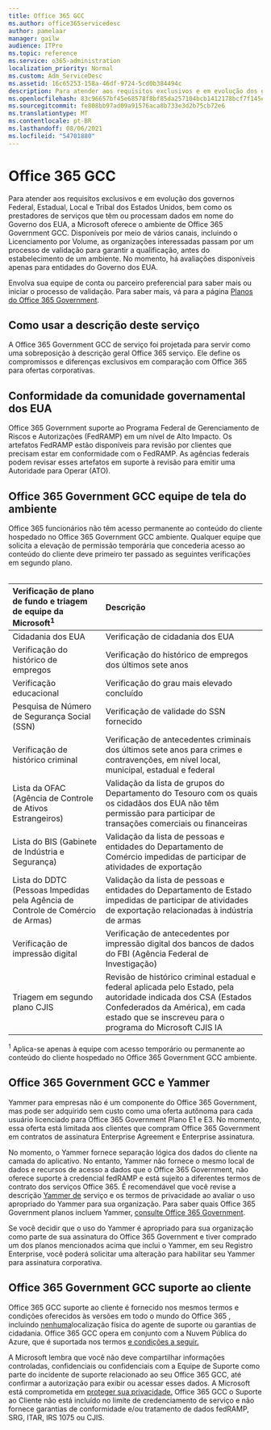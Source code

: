 ```yaml
---
title: Office 365 GCC
ms.author: office365servicedesc
author: pamelaar
manager: gailw
audience: ITPro
ms.topic: reference
ms.service: o365-administration
localization_priority: Normal
ms.custom: Adm_ServiceDesc
ms.assetid: 16c65253-158a-46df-9724-5cd0b384494c
description: Para atender aos requisitos exclusivos e em evolução dos governos Federal, Estadual, Local e Tribal dos Estados Unidos, bem como os prestadores de serviços que têm ou processam dados em nome do Governo dos EUA, a Microsoft oferece serviços Office 365 us government Community (GCC). Disponíveis por meio de vários canais, incluindo o Licenciamento por Volume, as organizações interessadas passam por um processo de validação para garantir a qualificação, antes do estabelecimento de um ambiente. No momento, há avaliações disponíveis apenas para entidades do Governo dos EUA.
ms.openlocfilehash: 83c96657bf45e68578f8bf85da257104bcb1412178bcf7f145e335dd80d47165
ms.sourcegitcommit: fe808bb97ad09a91576aca8b733e3d2b75cb72e6
ms.translationtype: MT
ms.contentlocale: pt-BR
ms.lasthandoff: 08/06/2021
ms.locfileid: "54701880"
---
```

# <a name="office-365-gcc"></a>Office 365 GCC

Para atender aos requisitos exclusivos e em evolução dos governos Federal, Estadual, Local e Tribal dos Estados Unidos, bem como os prestadores de serviços que têm ou processam dados em nome do Governo dos EUA, a Microsoft oferece o ambiente de Office 365 Government GCC. Disponíveis por meio de vários canais, incluindo o Licenciamento por Volume, as organizações interessadas passam por um processo de validação para garantir a qualificação, antes do estabelecimento de um ambiente. No momento, há avaliações disponíveis apenas para entidades do Governo dos EUA.
  
Envolva sua equipe de conta ou parceiro preferencial para saber mais ou iniciar o processo de validação. Para saber mais, vá para a página [Planos do Office 365 Government](https://products.office.com/government/compare-office-365-government-plans).
  
## <a name="how-to-use-this-service-description"></a>Como usar a descrição deste serviço

A Office 365 Government GCC de serviço foi projetada para servir como uma sobreposição à descrição geral Office 365 serviço. Ele define os compromissos e diferenças exclusivos em comparação com Office 365 para ofertas corporativas.
  
## <a name="us-government-community-compliance"></a>Conformidade da comunidade governamental dos EUA

Office 365 Government suporte ao Programa Federal de Gerenciamento de Riscos e Autorizações (FedRAMP) em um nível de Alto Impacto. Os artefatos FedRAMP estão disponíveis para revisão por clientes que precisam estar em conformidade com o FedRAMP. As agências federais podem revisar esses artefatos em suporte à revisão para emitir uma Autoridade para Operar (ATO).
  
## <a name="office-365-government-gcc-environment-screened-personnel"></a>Office 365 Government GCC equipe de tela do ambiente

Office 365 funcionários não têm acesso permanente ao conteúdo do cliente hospedado no Office 365 Government GCC ambiente. Qualquer equipe que solicita a elevação de permissão temporária que concederia acesso ao conteúdo do cliente deve primeiro ter passado as seguintes verificações em segundo plano.<br><br> 
  
| Verificação de plano de fundo e triagem de equipe da Microsoft<sup>1</sup> | Descrição |
|:-----|:-----|
|Cidadania dos EUA  <br/> |Verificação de cidadania dos EUA  <br/> |
|Verificação do histórico de empregos  <br/> |Verificação do histórico de empregos dos últimos sete anos  <br/> |
|Verificação educacional  <br/> |Verificação do grau mais elevado concluído  <br/> |
|Pesquisa de Número de Segurança Social (SSN)  <br/> |Verificação de validade do SSN fornecido  <br/> |
|Verificação de histórico criminal  <br/> |Verificação de antecedentes criminais dos últimos sete anos para crimes e contravenções, em nível local, municipal, estadual e federal  <br/> |
|Lista da OFAC (Agência de Controle de Ativos Estrangeiros)  <br/> |Validação da lista de grupos do Departamento do Tesouro com os quais os cidadãos dos EUA não têm permissão para participar de transações comerciais ou financeiras  <br/> |
|Lista do BIS (Gabinete de Indústria e Segurança)  <br/> |Validação da lista de pessoas e entidades do Departamento de Comércio impedidas de participar de atividades de exportação  <br/> |
|Lista do DDTC (Pessoas Impedidas pela Agência de Controle de Comércio de Armas)  <br/> |Validação da lista de pessoas e entidades do Departamento de Estado impedidas de participar de atividades de exportação relacionadas à indústria de armas  <br/> |
|Verificação de impressão digital  <br/> |Verificação de antecedentes por impressão digital dos bancos de dados do FBI (Agência Federal de Investigação)  <br/> |
|Triagem em segundo plano CJIS  <br/> |Revisão de histórico criminal estadual e federal aplicada pelo Estado, pela autoridade indicada dos CSA (Estados Confederados da América), em cada estado que se inscreveu para o programa do Microsoft CJIS IA  <br/> |

<sup>1</sup> Aplica-se apenas à equipe com acesso temporário ou permanente ao conteúdo do cliente hospedado no Office 365 Government GCC ambiente.
  
## <a name="office-365-government-gcc-and-yammer"></a>Office 365 Government GCC e Yammer

Yammer para empresas não é um componente do Office 365 Government, mas pode ser adquirido sem custo como uma oferta autônoma para cada usuário licenciado para Office 365 Government Plano E1 e E3. No momento, essa oferta está limitada aos clientes que compram Office 365 Government em contratos de assinatura Enterprise Agreement e Enterprise assinatura.
  
No momento, o Yammer fornece separação lógica dos dados do cliente na camada do aplicativo. No entanto, Yammer não fornece o mesmo local de dados e recursos de acesso a dados que o Office 365 Government, não oferece suporte à credencial fedRAMP e está sujeito a diferentes termos de contrato dos serviços Office 365. É recomendável que você revise a descrição [Yammer de](../../yammer-service-description/yammer-service-description.md) serviço e os termos de privacidade ao avaliar o uso apropriado do Yammer para sua organização. Para saber quais Office 365 Government planos incluem Yammer, [consulte Office 365 Government](office-365-us-government.md).
  
Se você decidir que o uso do Yammer é apropriado para sua organização como parte de sua assinatura do Office 365 Government e tiver comprado um dos planos mencionados acima que inclui o Yammer, em seu Registro Enterprise, você poderá solicitar uma alteração para habilitar seu Yammer para assinatura corporativa.
  
## <a name="office-365-government-gcc-customer-support"></a>Office 365 Government GCC suporte ao cliente

Office 365 GCC suporte ao cliente é fornecido nos mesmos termos e condições oferecidos às versões em todo o mundo do Office 365 , incluindo [nenhuma](../support.md)localização física do agente de suporte ou garantias de cidadania. Office 365 GCC opera em conjunto com a Nuvem Pública do Azure, que é suportada nos termos [e condições a seguir.](https://azure.microsoft.com/support/plans/)

A Microsoft lembra que você não deve compartilhar informações controladas, confidenciais ou confidenciais com a Equipe de Suporte como parte do incidente de suporte relacionado ao seu Office 365 GCC, até confirmar a autorização para exibir ou acessar esses dados. A Microsoft está comprometida em [proteger sua privacidade.](https://privacy.microsoft.com/privacystatement) Office 365 GCC o Suporte ao Cliente não está incluído no limite de credenciamento de serviço e não fornece garantias de conformidade e/ou tratamento de dados fedRAMP, SRG, ITAR, IRS 1075 ou CJIS.